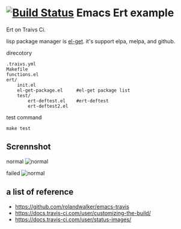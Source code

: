 [![Build Status](https://travis-ci.org/mukaer/emacs-ert-test-example.svg?branch=master)](https://travis-ci.org/mukaer/emacs-ert-test-example)
Emacs Ert example
=================

Ert on Traivs Ci.

lisp package manager is [el-get](https://github.com/dimitri/el-get).
it's support  elpa, melpa, and github.


direcotory
```
.traivs.yml
Makefile
functions.el
ert/
    init.el
    el-get-package.el     #el-get package list
    test/
        ert-deftest.el    #ert-deftest
        ert-deftest2.el
```



test command
``` shell
make test
```


## Scrennshot
normal
![normal](img/normal.jp)


failed
![normal](img/failed.jp)

## a list of reference
- https://github.com/rolandwalker/emacs-travis
- https://docs.travis-ci.com/user/customizing-the-build/
- https://docs.travis-ci.com/user/status-images/

